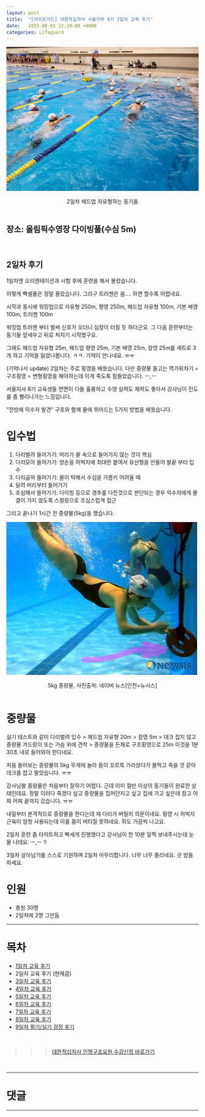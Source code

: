 ```yaml
---
layout: post
title:  "[라이프가드] 대한적십자사 서울지부 8기 2일차 교육 후기"
date:   2023-08-01 22:29:00 +0900
categories: Lifeguard
---
```


![2일차 헤드업 자유형하는 동기들](https://github.com/neoroman/neoroman.github.io/raw/main/_images/lifeguard/Lifeguard-day2.jpg)
<center>2일차 헤드업 자유형하는 동기들</center>

<BR />

## 장소: 올림픽수영장 다이빙풀(수심 5m)

<BR />

## 2일차 후기

1일차엔 오리엔테이션과 시험 후에 훈련을 해서 몰랐습니다. 

이렇게 빡셀줄은 정말 몰랐습니다. 
그리구 트러젠은 음…. 하면 할수록 어렵네요. 

시작과 동시에 워밍업으로 자유형 250m, 평영 250m,
헤드업 자유형 100m, 기본 배영 100m, 트러젠 100m

워밍업 트러젠 부터 벌써 신호가 오더니 심장이 터질 듯 하더군요. 그 다음 훈련부터는 동기들 앞세우고 뒤로 처지기 시작했구요. 

그래도 헤드업 자유형 25m, 헤드업 평영 25m, 기본 배영 25m, 잠영 25m를 세트로 3개 하고 기억을 잃었나봅니다. ㅋㅋ. 기억이 안나네요. ㅠㅠ

(기억나서 update) 2일차는 주로 횡영을 배웠습니다. 
다만 중량물 들고는 역가위차기 = 구조횡영 = 변형횡영을 해야하는데 이게 죽도록 힘들었습니다. ㅡ,ㅡ

서울지사 8기 교육생들 면면이 다들 휼륭하고 수영 실력도 체력도 좋아서 강사님이 진도를 좀 빨리나가는 느낌입니다. 

“전방에 익수자 발견” 구호와 함께 물에 뛰어드는 5가지 방법을 배웠습니다. 

# 입수법
1. 다리벌려 들어가기: 머리가 물 속으로 들어가지 않는 것이 핵심
2. 다리모아 들어가기: 양손을 허벅지에 최대한 붙여서 유선형을 만들어 발끝 부터 입수
3. 다리굽혀 들어가기: 물이 탁해서 수심을 가름키 어려울 때
4. 달려 머리부터 들어가기
5. 조심해서 들어가기: 다이빙 등으로 경추를 다친것으로 판단되는 경우 익수자에게 물결이 가지 않도록 스컬링으로 조심스럽게 접근

그리고 끝나기 1시간 전 중량물(5kg)을 했습니다. 

![중량물](https://github.com/neoroman/neoroman.github.io/raw/main/_images/lifeguard/Lifeguard-day2-1.jpg)
<center>5kg 중량물, 사진출처: 네이버 뉴스[인천=뉴시스]</center>

<BR />

# 중량물
실기 테스트와 같이 다리벌려 입수 > 헤드업 자유형 20m > 잠영 5m > 데크 잡지 않고 중량물 겨드랑이 또는 가슴 위에 견착 > 중량물을 든채로 구조횡영으로 25m 이것을 1분 30초 내로 들어와야 한다네요. 

처음 들어보는 중량물의 5kg 무게에 놀라 몸이 꼬르륵 가라앉다가 물먹고 죽을 것 같아 데크를 잡고 말았습니다. ㅠㅠ

강사님왈 중량물은 처음부터 잘하기 어렵다. 근데 이미 절반 이상의 동기들이 완료한 상태인데요. 정말 이러다 죽겠다 싶고 중량물을 집어던지고 싶고 집에 가고 싶은데 참고 어찌 어찌 끝까지 갔습니다. ㅠㅠ

내일부터 본격적으로 중량물을 한다는데 제 다리가 버틸지 의문이네요. 횡영 시 허벅지 근육이 엄청 사용되는데 이를 몸이 버티질 못하네요. 쥐도 가끔씩 나고요. 

2일차 훈련 좀 타이트하고 빡세게 진행했다고 강사님이 한 10분 일찍 보내주시는데 눈물 나데요. ㅡ,ㅡ !!

3일차 살아남기를 스스로 기원하며 2일차 마무리합니다. 
너무 너무 졸리네요. 굿 밤들 하세요. 


# 인원
 - 총원 30명
 - 2일차에 2명 그만둠


---
# 목차
- [1일차 교육 후기][day-1]
- 2일차 교육 후기 (현재글)
- [3일차 교육 후기][day-3]
- [4일차 교육 후기][day-4]
- [5일차 교육 후기][day-5]
- [6일차 교육 후기][day-6]
- [7일차 교육 후기][day-7]
- [8일차 교육 후기][day-8]
- [9일차 필기/실기 검정 후기][day-9]

<BR />


>>> [대한적십자사 인명구조요원 수강신청 바로가기][redcross]
<BR />

---

# 댓글
<script src="https://utteranc.es/client.js"
        repo="neoroman/neoroman.github.io"
        issue-term="pathname"
        label="utterances"
        theme="github-light"
        crossorigin="anonymous"
        async>
</script>

---

[day-1]: /RedCross-Lifeguard-day1
[day-2]: /RedCross-Lifeguard-day2
[day-3]: /RedCross-Lifeguard-day3
[day-4]: /RedCross-Lifeguard-day4
[day-5]: /RedCross-Lifeguard-day5
[day-6]: /RedCross-Lifeguard-day6
[day-7]: /RedCross-Lifeguard-day7
[day-8]: /RedCross-Lifeguard-day8
[day-9]: /RedCross-Lifeguard-day9
[redcross]: https://www.redcross.or.kr/learn/edu/edu.do?educode1=02&educode2=02&edutypecode=01
